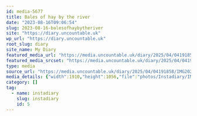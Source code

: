 ```yaml
---
id: media-5677
title: Bales of hay by the river
date: "2023-08-16T09:06:54"
slug: 2023-08-16-balesofhaybytheriver
site: "https://diary.uncountable.uk"
wp_url: "https://diary.uncountable.uk"
root_slug: diary
site_name: My Diary
featured_media_url: "https://media.uncountable.uk/diary/2025/04/04191858/IMG20230816100654-edited.webp"
featured_media_srcset: "https://media.uncountable.uk/diary/2025/04/04191858/IMG20230816100654-edited-300x166.webp 300w, https://media.uncountable.uk/diary/2025/04/04191858/IMG20230816100654-edited-1024x566.webp 1024w, https://media.uncountable.uk/diary/2025/04/04191858/IMG20230816100654-edited-150x150.webp 150w, https://media.uncountable.uk/diary/2025/04/04191858/IMG20230816100654-edited-640x354.webp 640w, https://media.uncountable.uk/diary/2025/04/04191858/IMG20230816100654-edited.webp 1910w"
type: media
source_url: "https://media.uncountable.uk/diary/2025/04/04191858/IMG20230816100654-edited.webp"
media_details: {"width":1910,"height":1056,"file":"photos/Instadiary/IMG20230816100654-edited.webp","filesize":163678,"sizes":{"medium":{"file":"IMG20230816100654-edited-300x166.webp","width":300,"height":166,"filesize":15562,"mime_type":"image/webp","source_url":"https://media.uncountable.uk/diary/2025/04/04191858/IMG20230816100654-edited-300x166.webp"},"large":{"file":"IMG20230816100654-edited-1024x566.webp","width":1024,"height":566,"filesize":139998,"mime_type":"image/webp","source_url":"https://media.uncountable.uk/diary/2025/04/04191858/IMG20230816100654-edited-1024x566.webp"},"thumbnail":{"file":"IMG20230816100654-edited-150x150.webp","width":150,"height":150,"filesize":7450,"mime_type":"image/webp","source_url":"https://media.uncountable.uk/diary/2025/04/04191858/IMG20230816100654-edited-150x150.webp"},"mobwidth":{"file":"IMG20230816100654-edited-640x354.webp","width":640,"height":354,"filesize":63666,"mime_type":"image/webp","source_url":"https://media.uncountable.uk/diary/2025/04/04191858/IMG20230816100654-edited-640x354.webp"},"full":{"file":"IMG20230816100654-edited.webp","width":1910,"height":1056,"mime_type":"image/webp","source_url":"https://media.uncountable.uk/diary/2025/04/04191858/IMG20230816100654-edited.webp"}},"image_meta":{"aperture":"0","credit":"","camera":"","caption":"","created_timestamp":"0","copyright":"","focal_length":"0","iso":"0","shutter_speed":"0","title":"","orientation":"0","keywords":[]}}
category: []
tag:
  - name: instadiary
    slug: instadiary
    id: 5
---
```


